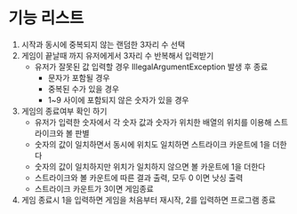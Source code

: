 # 기능 리스트
1. 시작과 동시에 중복되지 않는 랜덤한 3자리 수 선택
2. 게임이 끝날때 까지 유저에게서 3자리 수 반복해서 입력받기
   - 유저가 잘못된 값 입력할 경우 IllegalArgumentException 발생 후 종료
        - 문자가 포함될 경우
        - 중복된 수가 있을 경우
        - 1~9 사이에 포함되지 않은 숫자가 있을 경우
3. 게임의 종료여부 확인 하기
   - 유저가 입력한 숫자에서 각 숫자 값과 숫자가 위치한 배열의 위치를 이용해 스트라이크와 볼 판별
   - 숫자의 값이 일치하면서 동시에 위치도 일치하면 스트라이크 카운트에 1을 더한다
   - 숫자의 값이 일치하지만 위치가 일치하지 않으면 볼 카운트에 1을 더한다
   - 스트라이크와 볼 카운트에 따른 결과 출력, 모두 0 이면 낫싱 출력
   - 스트라이크 카운트가 3이면 게임종료
4. 게임 종료시 1을 입력하면 게임을 처음부터 재시작, 2를 입력하면 프로그램 종료